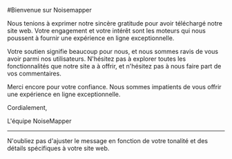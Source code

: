 #Bienvenue sur Noisemapper

Nous tenions à exprimer notre sincère gratitude pour avoir téléchargé notre site web. Votre engagement et votre intérêt sont les moteurs qui nous poussent à fournir une expérience en ligne exceptionnelle.

Votre soutien signifie beaucoup pour nous, et nous sommes ravis de vous avoir parmi nos utilisateurs. N'hésitez pas à explorer toutes les fonctionnalités que notre site a à offrir, et n'hésitez pas à nous faire part de vos commentaires.

Merci encore pour votre confiance. Nous sommes impatients de vous offrir une expérience en ligne exceptionnelle.

Cordialement,

L'équipe NoiseMapper

---

N'oubliez pas d'ajuster le message en fonction de votre tonalité et des détails spécifiques à votre site web.

